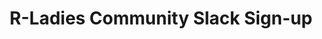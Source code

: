 ---
type: redirect
redirect: https://airtable.com/appJZFYABfCIdPYMR/shrReqdN8fhuXGY3P
title: "R-Ladies Community Slack Sign-up"
slug: /form/community-slack
---